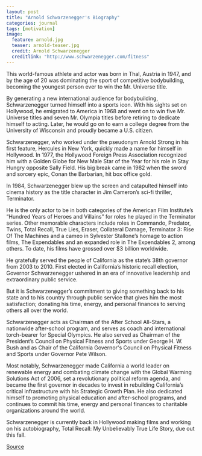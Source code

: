 ```yaml
---
layout: post
title: "Arnold Schwarzenegger's Biography"
categories: journal
tags: [motivation]
image:
  feature: arnold.jpg
  teaser: arnold-teaser.jpg
  credit: Arnold Schwarzenegger
  creditlink: "http://www.schwarzenegger.com/fitness"
---
```


This world-famous athlete and actor was born in Thal, Austria in 1947, and by the age of 20 was dominating the sport of competitive bodybuilding, becoming the youngest person ever to win the Mr. Universe title.

By generating a new international audience for bodybuilding, Schwarzenegger turned himself into a sports icon. With his sights set on Hollywood, he emigrated to America in 1968 and went on to win five Mr. Universe titles and seven Mr. Olympia titles before retiring to dedicate himself to acting. Later, he would go on to earn a college degree from the University of Wisconsin and proudly became a U.S. citizen.

Schwarzenegger, who worked under the pseudonym Arnold Strong in his first feature, Hercules in New York, quickly made a name for himself in Hollywood. In 1977, the Hollywood Foreign Press Association recognized him with a Golden Globe for New Male Star of the Year for his role in Stay Hungry opposite Sally Field. His big break came in 1982 when the sword and sorcery epic, Conan the Barbarian, hit box office gold.

In 1984, Schwarzenegger blew up the screen and catapulted himself into cinema history as the title character in Jim Cameron’s sci-fi thriller, Terminator.

He is the only actor to be in both categories of the American Film Institute’s “Hundred Years of Heroes and Villains” for roles he played in the Terminator series. Other memorable characters include roles in Commando, Predator, Twins, Total Recall, True Lies, Eraser, Collateral Damage, Terminator 3: Rise Of The Machines and a cameo in Sylvester Stallone’s homage to action films, The Expendables and an expanded role in The Expendables 2, among others. To date, his films have grossed over $3 billion worldwide.

He gratefully served the people of California as the state’s 38th governor from 2003 to 2010. First elected in California’s historic recall election, Governor Schwarzenegger ushered in an era of innovative leadership and extraordinary public service.

But it is Schwarzenegger’s commitment to giving something back to his state and to his country through public service that gives him the most satisfaction; donating his time, energy, and personal finances to serving others all over the world.

Schwarzenegger acts as Chairman of the After School All-Stars, a nationwide after-school program, and serves as coach and international torch-bearer for Special Olympics. He also served as Chairman of the President’s Council on Physical Fitness and Sports under George H. W. Bush and as Chair of the California Governor's Council on Physical Fitness and Sports under Governor Pete Wilson.

Most notably, Schwarzenegger made California a world leader on renewable energy and combating climate change with the Global Warming Solutions Act of 2006, set a revolutionary political reform agenda, and became the first governor in decades to invest in rebuilding California’s critical infrastructure with his Strategic Growth Plan. He also dedicated himself to promoting physical education and after-school programs, and continues to commit his time, energy and personal finances to charitable organizations around the world.

Schwarzenegger is currently back in Hollywood making films and working on his autobiography, Total Recall: My Unbelievably True Life Story, due out this fall.

<a href="http://www.schwarzenegger.com/bio">Source</a>
